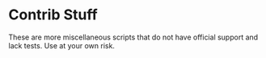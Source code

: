 Contrib Stuff
=============

These are more miscellaneous scripts that do not have official support and lack tests.
Use at your own risk.
